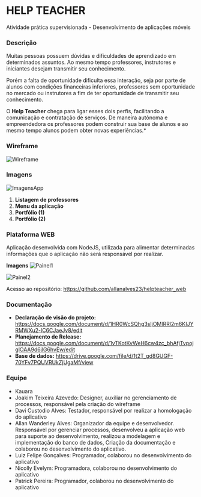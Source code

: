 
# HELP TEACHER

Atividade prática supervisionada - Desenvolvimento de aplicações móveis

### Descrição

Muitas pessoas possuem dúvidas e dificuldades de aprendizado em determinados assuntos. Ao mesmo tempo professores, instrutores e iniciantes desejam transmitir seu conhecimento.

Porém a falta de oportunidade dificulta essa interação, seja por parte de alunos com condições financeiras inferiores, professores sem oportunidade no mercado ou instrutores a fim de ter oportunidade de transmitir seu conhecimento.

O **Help Teacher** chega para ligar esses dois perfis, facilitando a comunicação e contratação de serviços. De maneira autônoma e empreendedora os professores podem construir sua base de alunos e ao mesmo tempo alunos podem obter novas experiências.*
### Wireframe
![Wireframe](https://i.imgur.com/a4lkEis.png)

### Imagens

 
![ImagensApp](https://i.imgur.com/0S5xbFg.png)

1. **Listagem de professores**
 2. **Menu da aplicação**
 3. **Portfólio (1)**
 4. **Portfólio (2)**


### Plataforma WEB
Aplicação desenvolvida com NodeJS, utilizada para alimentar determinadas informações que o aplicação não será responsável por realizar.

**Imagens**
![Painel1](https://i.imgur.com/46RubXg.png)

![Painel2](https://i.imgur.com/rBJwRrg.png)

Acesso ao repositório: https://github.com/allanalves23/helpteacher_web

### Documentação

 - **Declaração de visão do projeto:** https://docs.google.com/document/d/1HR0WcSQhg3sIjOMlRRl2m6KIJYRMWXu2-lC6CJaeJv8/edit
 - **Planejamento de Release:** https://docs.google.com/document/d/1vTKotKvWeH6cw4zc_bhAfjTvpojglOAA9d6jlG6hvEw/edit
 - **Base de dados:** https://drive.google.com/file/d/1t2T_gd8GUGF-70YFv7PQUVRUkZjUgaMf/view

### Equipe

 - Kauara 
 - Joakim Teixeira Azevedo: Designer,  auxiliar no gerenciamento de processos, responsável pela criação do wireframe
 - Davi Custodio Alves: Testador, responsável por realizar a homologação do aplicativo
 - Allan Wanderley Alves: Organizador da equipe e desenvolvedor. Responsável por gerenciar processos, desenvolveu a aplicação web para suporte ao desenvolvimento, realizou a modelagem e implementação do banco de dados, Criação da documentação e colaborou no desenvolvimento do aplicativo.
 - Luiz Felipe Gonçalves: Programador, colaborou no desenvolvimento do aplicativo
 - Nicolly Evelym: Programadora, colaborou no desenvolvimento do aplicativo
 - Patrick Pereira: Programador, colaborou no desenvolvimento do aplicativo
